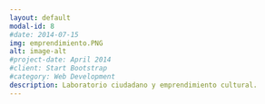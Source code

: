 ```yaml
---
layout: default
modal-id: 8
#date: 2014-07-15
img: emprendimiento.PNG
alt: image-alt
#project-date: April 2014
#client: Start Bootstrap
#category: Web Development
description: Laboratorio ciudadano y emprendimiento cultural.
---
```

